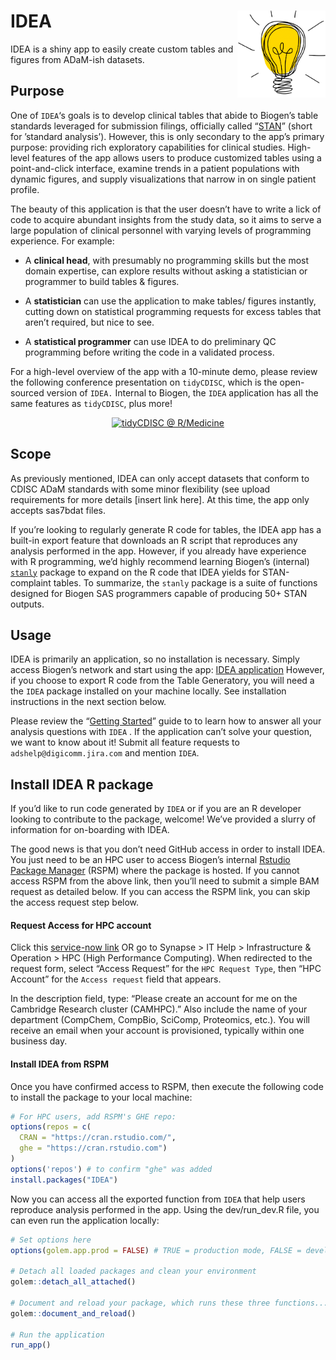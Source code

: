 
<!-- README.md is generated from README.Rmd. Please edit that file -->

# IDEA <a href='https://github.biogen.com/pages/biometrics/SEER/'><img src="man/figures/app_ICON.png" align="right" height="139"/></a>

IDEA is a shiny app to easily create custom tables and figures from
ADaM-ish datasets.

## Purpose

One of `IDEA`‘s goals is to develop clinical tables that abide to
Biogen’s table standards leveraged for submission filings, officially
called
“[STAN](https://biib.sharepoint.com/:w:/r/sites/ADSTCS/DS&G/_layouts/15/Doc.aspx?sourcedoc=%7B86cf7567-db46-4983-9a12-fdc63e77cf98%7D&action=view&wdAccPdf=0&wdparaid=688A3ED1&CID=B3A09B8B-6A35-4F43-A484-5E9EF88CD5FA&wdLOR=c8053EEAB-66ED-4CA0-9B71-331B73267CD8)”
(short for ’standard analysis’). However, this is only secondary to the
app’s primary purpose: providing rich exploratory capabilities for
clinical studies. High-level features of the app allows users to produce
customized tables using a point-and-click interface, examine trends in a
patient populations with dynamic figures, and supply visualizations that
narrow in on single patient profile.

The beauty of this application is that the user doesn’t have to write a
lick of code to acquire abundant insights from the study data, so it
aims to serve a large population of clinical personnel with varying
levels of programming experience. For example:

-   A **clinical head**, with presumably no programming skills but the
    most domain expertise, can explore results without asking a
    statistician or programmer to build tables & figures.

-   A **statistician** can use the application to make tables/ figures
    instantly, cutting down on statistical programming requests for
    excess tables that aren’t required, but nice to see.

-   A **statistical programmer** can use IDEA to do preliminary QC
    programming before writing the code in a validated process.

For a high-level overview of the app with a 10-minute demo, please
review the following conference presentation on `tidyCDISC`, which is
the open-sourced version of `IDEA.` Internal to Biogen, the `IDEA`
application has all the same features as `tidyCDISC`, plus more!

<center>

[![tidyCDISC @
R/Medicine](man/figures/tidyCDISC_RMedicine_thumbnail.png)](https://youtu.be/QeHSjw-vU3U?t=103)

</center>

## Scope

As previously mentioned, IDEA can only accept datasets that conform to
CDISC ADaM standards with some minor flexibility (see upload
requirements for more details \[insert link here\]. At this time, the
app only accepts sas7bdat files.

If you’re looking to regularly generate R code for tables, the IDEA app
has a built-in export feature that downloads an R script that reproduces
any analysis performed in the app. However, if you already have
experience with R programming, we’d highly recommend learning Biogen’s
(internal)
[`stanly`](https://github.biogen.com/pages/biometrics/stanly/) package
to expand on the R code that IDEA yields for STAN-complaint tables. To
summarize, the `stanly` package is a suite of functions designed for
Biogen SAS programmers capable of producing 50+ STAN outputs.

## Usage

IDEA is primarily an application, so no installation is necessary.
Simply access Biogen’s network and start using the app: [IDEA
application](https://awshpc22133.abc.amazon.biogen.com/IDEA/) However,
if you choose to export R code from the Table Generatory, you will need
a the `IDEA` package installed on your machine locally. See installation
instructions in the next section below.

Please review the “[Getting
Started](https://github.biogen.com/pages/biometrics/IDEA/articles/IDEA.html)”
guide to to learn how to answer all your analysis questions with `IDEA`
. If the application can’t solve your question, we want to know about
it! Submit all feature requests to `adshelp@digicomm.jira.com` and
mention `IDEA`.

## Install IDEA R package

If you’d like to run code generated by `IDEA` or if you are an R
developer looking to contribute to the package, welcome! We’ve provided
a slurry of information for on-boarding with IDEA.

The good news is that you don’t need GitHub access in order to install
IDEA. You just need to be an HPC user to access Biogen’s internal
[Rstudio Package
Manager](http://cran.rstudio.com/client/#/repos/5/packages/IDEA)
(RSPM) where the package is hosted. If you cannot access RSPM from the
above link, then you’ll need to submit a simple BAM request as detailed
below. If you can access the RSPM link, you can skip the access request
step below.

#### Request Access for HPC account

Click this [service-now
link](https://biogen.service-now.com/it?id=sc_cat_item&sys_id=e9b6a50edb026380846573198c96197f)
OR go to Synapse &gt; IT Help &gt; Infrastructure & Operation &gt; HPC
(High Performance Computing). When redirected to the request form,
select “Access Request” for the `HPC Request Type`, then “HPC Account”
for the `Access request` field that appears.

In the description field, type: “Please create an account for me on the
Cambridge Research cluster (CAMHPC).” Also include the name of your
department (CompChem, CompBio, SciComp, Proteomics, etc.). You will
receive an email when your account is provisioned, typically within one
business day.

#### Install IDEA from RSPM

Once you have confirmed access to RSPM, then execute the following code
to install the package to your local machine:

``` r
# For HPC users, add RSPM's GHE repo:
options(repos = c(
  CRAN = "https://cran.rstudio.com/",
  ghe = "https://cran.rstudio.com")
)
options('repos') # to confirm "ghe" was added
install.packages("IDEA")
```

Now you can access all the exported function from `IDEA` that help users
reproduce analysis performed in the app. Using the dev/run\_dev.R file,
you can even run the application locally:

``` r
# Set options here
options(golem.app.prod = FALSE) # TRUE = production mode, FALSE = development mode

# Detach all loaded packages and clean your environment
golem::detach_all_attached()

# Document and reload your package, which runs these three functions...
golem::document_and_reload()

# Run the application 
run_app()
```
